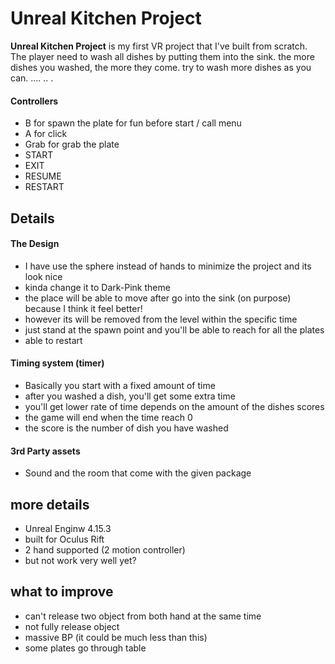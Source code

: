 ﻿# Unreal Kitchen Project

**Unreal Kitchen Project** is my first VR project that I've built from scratch.
The player need to wash all dishes by putting them into the sink.
the more dishes you washed, the more they come.
try to wash more dishes as you can.
....
..
.
#### Controllers
- B for spawn the plate for fun before start / call menu
- A for click
- Grab for grab the plate
- START
- EXIT
- RESUME
- RESTART

## Details
#### The Design
- I have use the sphere instead of hands to minimize the project and its look nice
- kinda change it to Dark-Pink theme
- the place will be able to move after go into the sink (on purpose) because I think it feel better!
- however its will be removed from the level within the specific time
- just stand at the spawn point and you'll be able to reach for all the plates
- able to restart

#### Timing system (timer)
- Basically you start with a fixed amount of time
- after you washed a dish, you'll get some extra time
- you'll get lower rate of time depends on the amount of the dishes scores
- the game will end when the time reach 0
- the score is the number of dish you have washed

#### 3rd Party assets
- Sound and the room that come with the given package

## more details
- Unreal Enginw 4.15.3
- built for Oculus Rift
- 2 hand supported (2 motion controller)
- but not work very well yet?

## what to improve
- can't release two object from both hand at the same time
- not fully release object
- massive BP (it could be much less than this)
- some plates go through table
